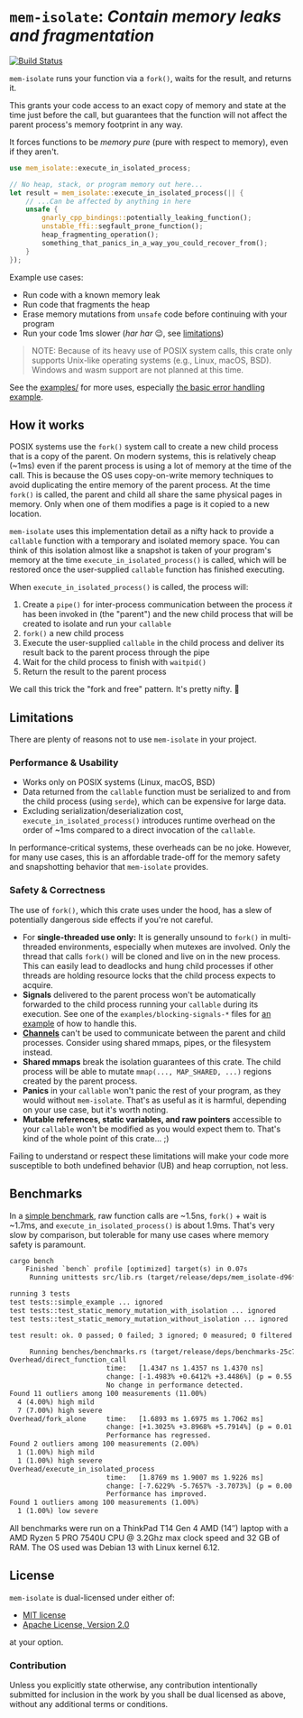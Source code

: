 # `mem-isolate`: *Contain memory leaks and fragmentation*

[![Build Status](https://github.com/brannondorsey/mem-isolate/actions/workflows/build.yml/badge.svg)](https://github.com/brannondorsey/mem-isolate/actions/workflows/build.yml)

`mem-isolate` runs your function via a `fork()`, waits for the result, and returns it.

This grants your code access to an exact copy of memory and state at the time just before the call, but guarantees that the function will not affect the parent process's memory footprint in any way.

It forces functions to be *memory pure* (pure with respect to memory), even if they aren't.

```rust
use mem_isolate::execute_in_isolated_process;

// No heap, stack, or program memory out here...
let result = mem_isolate::execute_in_isolated_process(|| {
    // ...Can be affected by anything in here
    unsafe {
        gnarly_cpp_bindings::potentially_leaking_function();
        unstable_ffi::segfault_prone_function();
        heap_fragmenting_operation();
        something_that_panics_in_a_way_you_could_recover_from();
    }
});
```

Example use cases:

* Run code with a known memory leak
* Run code that fragments the heap
* Erase memory mutations from `unsafe` code before continuing with your program
* Run your code 1ms slower (*har har* 😉, see [limitations](#limitations))

> NOTE: Because of its heavy use of POSIX system calls, this crate only supports Unix-like operating systems (e.g., Linux, macOS, BSD). Windows and wasm support are not planned at this time.

See the [examples/](examples/) for more uses, especially [the basic error handling example](examples/error-handling-basic.rs).

## How it works

POSIX systems use the `fork()` system call to create a new child process that is a copy of the parent. On modern systems, this is relatively cheap (~1ms) even if the parent process is using a lot of memory at the time of the call. This is because the OS uses copy-on-write memory techniques to avoid duplicating the entire memory of the parent process. At the time `fork()` is called, the parent and child all share the same physical pages in memory. Only when one of them modifies a page is it copied to a new location.

`mem-isolate` uses this implementation detail as a nifty hack to provide a `callable` function with a temporary and isolated memory space. You can think of this isolation almost like a snapshot is taken of your program's memory at the time `execute_in_isolated_process()` is called, which will be restored once the user-supplied `callable` function has finished executing.

When `execute_in_isolated_process()` is called, the process will:

1. Create a `pipe()` for inter-process communication between the process *it* has been invoked in (the "parent") and the new child process that will be created to isolate and run your `callable`
1. `fork()` a new child process
1. Execute the user-supplied `callable` in the child process and deliver its result back to the parent process through the pipe
1. Wait for the child process to finish with `waitpid()`
1. Return the result to the parent process

We call this trick the "fork and free" pattern. It's pretty nifty. 🫰

## Limitations

There are plenty of reasons not to use `mem-isolate` in your project.

### Performance & Usability

* Works only on POSIX systems (Linux, macOS, BSD)
* Data returned from the `callable` function must be serialized to and from the child process (using `serde`), which can be expensive for large data.
* Excluding serialization/deserialization cost, `execute_in_isolated_process()` introduces runtime overhead on the order of ~1ms compared to a direct invocation of the `callable`.

In performance-critical systems, these overheads can be no joke. However, for many use cases, this is an affordable trade-off for the memory safety and snapshotting behavior that `mem-isolate` provides.

### Safety & Correctness

The use of `fork()`, which this crate uses under the hood, has a slew of potentially dangerous side effects if you're not careful.

* For **single-threaded use only:** It is generally unsound to `fork()` in multi-threaded environments, especially when mutexes are involved. Only the thread that calls `fork()` will be cloned and live on in the new process. This can easily lead to deadlocks and hung child processes if other threads are holding resource locks that the child process expects to acquire.
* **Signals** delivered to the parent process won't be automatically forwarded to the child process running your `callable` during its execution. See one of the `examples/blocking-signals-*` files for [an example](examples/blocking-signals-minimal.rs) of how to handle this.
* **[Channels](https://doc.rust-lang.org/std/sync/mpsc/fn.channel.html)** can't be used to communicate between the parent and child processes. Consider using shared mmaps, pipes, or the filesystem instead.
* **Shared mmaps** break the isolation guarantees of this crate. The child process will be able to mutate `mmap(..., MAP_SHARED, ...)` regions created by the parent process.
* **Panics** in your `callable` won't panic the rest of your program, as they would without `mem-isolate`. That's as useful as it is harmful, depending on your use case, but it's worth noting.
* **Mutable references, static variables, and raw pointers** accessible to your `callable` won't be modified as you would expect them to. That's kind of the whole point of this crate... ;)

Failing to understand or respect these limitations will make your code more susceptible to both undefined behavior (UB) and heap corruption, not less.

## Benchmarks

In a [simple benchmark](benches/benchmarks.rs), raw function calls are ~1.5ns, `fork()` + wait is ~1.7ms, and `execute_in_isolated_process()` is about 1.9ms. That's very slow by comparison, but tolerable for many use cases where memory safety is paramount.

```txt
cargo bench
    Finished `bench` profile [optimized] target(s) in 0.07s
     Running unittests src/lib.rs (target/release/deps/mem_isolate-d96fcfa5f2fd31c0)

running 3 tests
test tests::simple_example ... ignored
test tests::test_static_memory_mutation_with_isolation ... ignored
test tests::test_static_memory_mutation_without_isolation ... ignored

test result: ok. 0 passed; 0 failed; 3 ignored; 0 measured; 0 filtered out; finished in 0.00s

     Running benches/benchmarks.rs (target/release/deps/benchmarks-25c74db99f107a73)
Overhead/direct_function_call
                        time:   [1.4347 ns 1.4357 ns 1.4370 ns]
                        change: [-1.4983% +0.6412% +3.4486%] (p = 0.55 > 0.05)
                        No change in performance detected.
Found 11 outliers among 100 measurements (11.00%)
  4 (4.00%) high mild
  7 (7.00%) high severe
Overhead/fork_alone     time:   [1.6893 ms 1.6975 ms 1.7062 ms]
                        change: [+1.3025% +3.8968% +5.7914%] (p = 0.01 < 0.05)
                        Performance has regressed.
Found 2 outliers among 100 measurements (2.00%)
  1 (1.00%) high mild
  1 (1.00%) high severe
Overhead/execute_in_isolated_process
                        time:   [1.8769 ms 1.9007 ms 1.9226 ms]
                        change: [-7.6229% -5.7657% -3.7073%] (p = 0.00 < 0.05)
                        Performance has improved.
Found 1 outliers among 100 measurements (1.00%)
  1 (1.00%) low severe
```

All benchmarks were run on a ThinkPad T14 Gen 4 AMD (14″) laptop with a AMD Ryzen 5 PRO 7540U CPU @ 3.2Ghz max clock speed and 32 GB of RAM. The OS used was Debian 13 with Linux kernel 6.12.

## License

`mem-isolate` is dual-licensed under either of:

* [MIT license](https://opensource.org/license/mit)
* [Apache License, Version 2.0](https://opensource.org/license/apache-2-0)

at your option.

### Contribution

Unless you explicitly state otherwise, any contribution intentionally submitted
for inclusion in the work by you shall be dual licensed as above, without any
additional terms or conditions.

